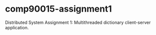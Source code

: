 # comp90015-assignment1
Distributed System Assignment 1: Multithreaded dictionary client-server application.
